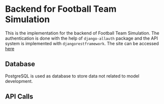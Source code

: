 # Backend for Football Team Simulation

This is the implementation for the backend of Football Team Simulation. The authentication is done with the help of `django-allauth` package and the API system is implemented with `djangorestframework`. The site can be accessed [here](https://www.github.com/rinogrego/Football-Team-Simulation/tree/main/backend)

## Database

PostgreSQL is used as database to store data not related to model development.

## API Calls
